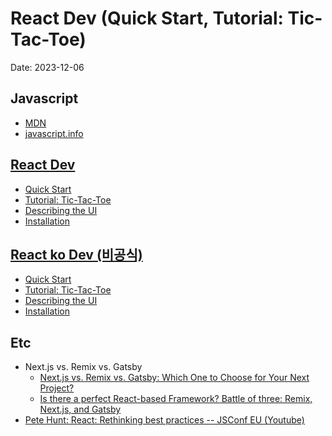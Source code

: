 # React Dev (Quick Start, Tutorial: Tic-Tac-Toe)

Date: 2023-12-06

## Javascript

- [MDN](https://developer.mozilla.org/ko/docs/Web/JavaScript)
- [javascript.info](https://javascript.info/)

## [React Dev](https://react.dev/)

- [Quick Start](https://react.dev/learn)
- [Tutorial: Tic-Tac-Toe](https://react.dev/learn/tutorial-tic-tac-toe)
- [Describing the UI](https://react.dev/learn/describing-the-ui)
- [Installation](https://react.dev/learn/installation)

## [React ko Dev (비공식)](https://react-ko.dev/)

- [Quick Start](https://react-ko.dev/learn)
- [Tutorial: Tic-Tac-Toe](https://react-ko.dev/learn/tutorial-tic-tac-toe)
- [Describing the UI](https://react-ko.dev/learn/describing-the-ui)
- [Installation](https://react-ko.dev/learn/installation)

## Etc

- Next.js vs. Remix vs. Gatsby
    - [Next.js vs. Remix vs. Gatsby: Which One to Choose for Your Next Project?](https://medium.com/codex/next-js-vs-remix-vs-gatsby-which-one-to-choose-for-your-next-project-ab89fb8e48c4)
    - [Is there a perfect React-based Framework? Battle of three: Remix, Next.js, and Gatsby](https://www.flexmonster.com/blog/react-based-frameworks-comparison-remix-nextjs-gatsby/)
- [Pete Hunt: React: Rethinking best practices -- JSConf EU (Youtube)](https://www.youtube.com/watch?v=x7cQ3mrcKaY)
